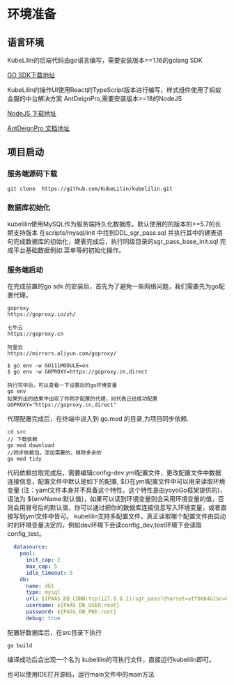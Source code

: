 # 环境准备

## 语言环境
KubeLilin的后端代码由go语言编写，需要安装版本>=1.16的golang SDK

[GO SDK下载地址](https://go.dev/dl/)

KubeLilin的操作UI使用React的TypeScript版本进行编写，样式组件使用了蚂蚁金服的中台解决方案 AntDeignPro,需要安装版本>=18的NodeJS

[NodeJS 下载地址](https://nodejs.org/en/)

[AntDeignPro 文档地址](https://pro.ant.design/)

## 项目启动
### 服务端源码下载
 ``` shell
 git clone  https://github.com/KubeLilin/kubelilin.git
 ```

 
 ### 数据库初始化
 kubelilin使用MySQL作为服务端持久化数据库，默认使用的的版本的>=5.7的长期支持版本
 在scripts/mysql/init 中找到DDL_sgr_pass.sql 并执行其中的建表语句完成数据库的初始化，建表完成后，执行同级目录的sgr_pass_base_init.sql 完成平台基础数据例如:菜单等的初始化操作。

 ### 服务端启动
在完成前置的go sdk 的安装后，首先为了避免一些网络问题，我们需要先为go配置代理。

``` shell
goproxy
https://goproxy.io/zh/

七牛云
https://goproxy.cn

阿里云
https://mirrors.aliyun.com/goproxy/

$ go env -w GO111MODULE=on
$ go env -w GOPROXY=https://goproxy.cn,direct

执行完毕后，可以查看一下设置后的go环境变量
go env
如果列出的结果中出现了你刚才配置的代理，则代表已经成功配置
GOPROXY="https://goproxy.cn,direct"
```

代理配置完成后，在终端中进入到 go.mod 的目录,为项目同步依赖.
``` shell
cd src
// 下载依赖
go mod download
//同步依赖包，添加需要的，移除多余的
go mod tidy
```
代码依赖拉取完成后，需要编辑config-dev.yml配置文件，更改配置文件中数据连接信息，配置文件中默认是如下的配置, ${}在yml配置文件中可以用来读取环境变量
(注：yaml文件本身并不具备这个特性，这个特性是由yoyoGo框架提供的)，语法为 ${envName:默认值}，如果可以读到环境变量则会采用环境变量的值，否则会用冒号后的默认值，你可以通过把你的数据库连接信息写入环境变量，或者直接写到yml文件中皆可。
kubelilin支持多配置文件，真正读取哪个配置文件由启动时的环境变量决定的，例如dev环境下会读config_dev,test环境下会读取config_test。
``` yml
  datasource:
    pool:
      init_cap: 2
      max_cap: 5
      idle_timeout: 5
    db:
      name: db1
      type: mysql
      url: ${PAAS_DB_CONN:tcp(127.0.0.1)/sgr_pass?charset=utf8mb4&loc=Local&parseTime=True}
      username: ${PAAS_DB_USER:root}
      password: ${PAAS_DB_PWD:root}
      debug: true
```
配置好数据库后，在src目录下执行
``` shell
go build
```
编译成功后会出现一个名为 kubelilin的可执行文件，直接运行kubelilin即可。

也可以使用IDE打开源码，运行main文件中的main方法